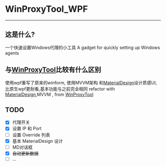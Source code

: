 # WinProxyTool_WPF

---

## 这是什么?

一个快速设置Windows代理的小工具
A gadget for quickly setting up Windows agents

## 与[WinProxyTool](<https://github.com/yinleren6/WinProxyTool>)比较有什么区别

使用wpf重写了原来的winform, 使用MVVM架构 和[MaterialDesign](https://github.com/MaterialDesignInXAML/MaterialDesignInXamlToolkit)设计质感UI,比原生wpf更耐看,基本功能与之前完全相同
 refactor with [MaterialDesign](https://github.com/MaterialDesignInXAML/MaterialDesignInXamlToolkit),MVVM , from [WinProxyTool](https://github.com/yinleren6/WinProxyTool)

## TODO

- [x] 代理开关
- [x] 设置 IP 和 Port
- [ ] 设置 Override 列表
- [x] 基本 MaterialDesign 设计
- [ ] MD对话框
- [X] ~~自动更新数据~~
- [ ] ...
